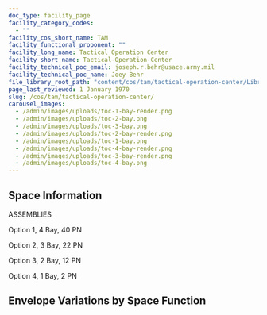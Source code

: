 ```yaml
---
doc_type: facility_page
facility_category_codes:
  - ""
facility_cos_short_name: TAM
facility_functional_proponent: ""
facility_long_name: Tactical Operation Center
facility_short_name: Tactical-Operation-Center
facility_technical_poc_email: joseph.r.behr@usace.army.mil
facility_technical_poc_name: Joey Behr
file_library_root_path: "content/cos/tam/tactical-operation-center/Library/"
page_last_reviewed: 1 January 1970
slug: /cos/tam/tactical-operation-center/
carousel_images:
  - /admin/images/uploads/toc-1-bay-render.png
  - /admin/images/uploads/toc-2-bay.png
  - /admin/images/uploads/toc-3-bay.png
  - /admin/images/uploads/toc-2-bay-render.png
  - /admin/images/uploads/toc-1-bay.png
  - /admin/images/uploads/toc-4-bay-render.png
  - /admin/images/uploads/toc-3-bay-render.png
  - /admin/images/uploads/toc-4-bay.png
---
```


## Space Information

ASSEMBLIES

Option 1, 4 Bay, 40 PN

Option 2, 3 Bay, 22 PN

Option 3, 2 Bay, 12 PN

Option 4, 1 Bay, 2 PN

## Envelope Variations by Space Function
